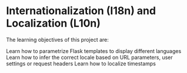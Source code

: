 # Internationalization (I18n) and Localization (L10n)
The learning objectives of this project are:

Learn how to parametrize Flask templates to display different languages
Learn how to infer the correct locale based on URL parameters, user settings or request headers
Learn how to localize timestamps
